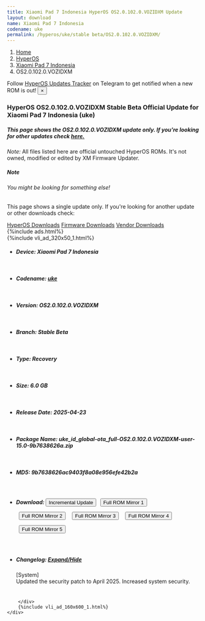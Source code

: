 ```yaml
---
title: Xiaomi Pad 7 Indonesia HyperOS OS2.0.102.0.VOZIDXM Update
layout: download
name: Xiaomi Pad 7 Indonesia
codename: uke
permalink: /hyperos/uke/stable beta/OS2.0.102.0.VOZIDXM/
---
```

<nav aria-label="breadcrumb">
    <ol class="breadcrumb">
        <li class="breadcrumb-item"><a href="/">Home</a></li>
        <li class="breadcrumb-item"><a href="/hyperos/">HyperOS</a></li>
        <li class="breadcrumb-item"><a href="/hyperos/uke/">Xiaomi Pad 7 Indonesia</a></li>
        <li class="breadcrumb-item active" aria-current="page">OS2.0.102.0.VOZIDXM</li>
    </ol>
</nav>
<div class="alert alert-primary alert-dismissible fade show" role="alert">
    Follow <a href="https://t.me/MIUIUpdatesTracker" class="alert-link">HyperOS Updates Tracker</a> on Telegram to get
    notified when a new ROM is out!
    <button type="button" class="close" data-dismiss="alert" aria-label="Close">
        <span aria-hidden="true">&times;</span>
    </button>
</div>
<div class="col-12 mx-auto">
    <h3 class="title bg-light p-2 rounded">HyperOS OS2.0.102.0.VOZIDXM Stable Beta Official Update for Xiaomi Pad 7 Indonesia (uke)</h3>
    <h5>This page shows the OS2.0.102.0.VOZIDXM update only. If you're looking for other updates check
        <a href="/hyperos/uke/">here.</a></h5>
    <p><i>Note: </i>All files listed here are official untouched HyperOS ROMs.
        It's not owned, modified or edited by XM Firmware Updater.</p>
    <div class="card">
        <div class="card-body">
            <h5 class="card-title">Note</h5>
            <h6 class="card-subtitle mb-2 text-muted">You might be looking for something else!</h6>
            <p class="card-text">This page shows a single update only.
                If you're looking for another update or other downloads check:</p>
            <a href="/hyperos/" class="card-link">HyperOS Downloads</a>
            <a href="/firmware/" class="card-link">Firmware Downloads</a>
            <a href="/vendor/" class="card-link">Vendor Downloads</a>
        </div>
    </div>
    {%include ads.html%}
    <div class="row justify-content-center">
        <div class="col-10" id="downloads">
                    <div class="card card-body">
            {%include vli_ad_320x50_1.html%}
            <ul class="list-unstyled">
                <li style="padding-bottom: 10px;">
                    <h5><b>Device: </b>Xiaomi Pad 7 Indonesia</h5>
                </li>
                <li style="padding-bottom: 10px;">
                    <h5><b>Codename: </b> <a href="/hyperos/uke/" target="_blank">uke</a> </h5>
                </li>
                <li style="padding-bottom: 10px;">
                    <h5><b>Version: </b>OS2.0.102.0.VOZIDXM</h5>
                </li>
                <li style="padding-bottom: 10px;">
                    <h5><b>Branch: </b>Stable Beta</h5>
                </li>
                <li style="padding-bottom: 10px;">
                    <h5><b>Type: </b>Recovery</h5>
                </li>
                <li style="padding-bottom: 10px;">
                    <h5><b>Size: </b>6.0 GB</h5>
                </li>
                <li style="padding-bottom: 10px;">
                    <h5><b>Release Date: </b>2025-04-23</h5>
                </li>
                <li style="padding-bottom: 10px;">
                    <h5><b>Package Name: </b><span id="filename" class="text-dark">uke_id_global-ota_full-OS2.0.102.0.VOZIDXM-user-15.0-9b7638626a.zip</span></h5>
                </li>
                <li style="padding-bottom: 10px;">
                    <h5><b>MD5: </b><span id="md5" class="text-muted">9b7638626ac9403f8a08e956efe42b2a</span></h5>
                </li>
                <li style="padding-bottom: 10px;">
                    <h5><b>Download: </b><button type="button" id="incremental_download" class="btn btn-warning" onclick="window.open('https://bigota.d.miui.com/OS2.0.102.0.VOZIDXM/uke_id_global-ota_incremental-OS2.0.101.0.VOZIDXM-OS2.0.102.0.VOZIDXM-user-15.0-a82c61519c.zip', '_blank');"><i class="fa fa-download"></i> Incremental Update</button> <button type="button" id="download" class="btn btn-primary" style="margin: 7px;" onclick="window.open('https://cdnorg.d.miui.com/OS2.0.102.0.VOZIDXM/uke_id_global-ota_full-OS2.0.102.0.VOZIDXM-user-15.0-9b7638626a.zip', '_blank');"><i class="fa fa-download"></i> Full ROM Mirror 1</button> <button type="button" id="download" class="btn btn-primary" style="margin: 7px;" onclick="window.open('https://bkt-sgp-miui-ota-update-alisgp.oss-ap-southeast-1.aliyuncs.com/OS2.0.102.0.VOZIDXM/uke_id_global-ota_full-OS2.0.102.0.VOZIDXM-user-15.0-9b7638626a.zip', '_blank');"><i class="fa fa-download"></i> Full ROM Mirror 2</button> <button type="button" id="download" class="btn btn-primary" style="margin: 7px;" onclick="window.open('https://bn.d.miui.com/OS2.0.102.0.VOZIDXM/uke_id_global-ota_full-OS2.0.102.0.VOZIDXM-user-15.0-9b7638626a.zip', '_blank');"><i class="fa fa-download"></i> Full ROM Mirror 3</button> <button type="button" id="download" class="btn btn-primary" style="margin: 7px;" onclick="window.open('https://bigota.d.miui.com/OS2.0.102.0.VOZIDXM/uke_id_global-ota_full-OS2.0.102.0.VOZIDXM-user-15.0-9b7638626a.zip', '_blank');"><i class="fa fa-download"></i> Full ROM Mirror 4</button> <button type="button" id="download" class="btn btn-primary" style="margin: 7px;" onclick="window.open('https://hugeota.d.miui.com/OS2.0.102.0.VOZIDXM/uke_id_global-ota_full-OS2.0.102.0.VOZIDXM-user-15.0-9b7638626a.zip', '_blank');"><i class="fa fa-download"></i> Full ROM Mirror 5</button></h5>
                </li>
                <li style="padding-bottom: 10px;">
                    <h5><b>Changelog: </b><a href="#uke_1_changelog" data-toggle="collapse" role="button"
                            aria-expanded="false" aria-controls="uke_1_changelog"> <i class="fa fa-arrow-down"
                                aria-hidden="true"></i> Expand/Hide</a></h5>
                    <div class="collapse" id="uke_1_changelog">
                        <p id="changelog_text">[System]<br>Updated the security patch to April 2025. Increased system security.</p>
                    </div>
                </li>
            </ul>
        </div>

        </div>
        {%include vli_ad_160x600_1.html%}
    </div>
</div>
